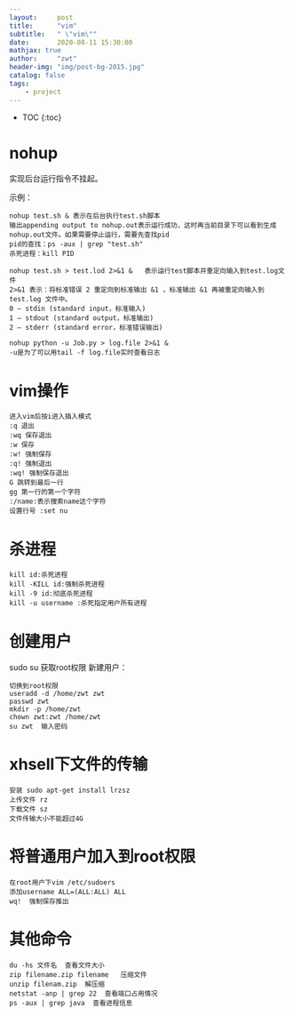 ```yaml
---
layout:     post
title:      "vim"
subtitle:   " \"vim\""
date:       2020-08-11 15:30:00 
mathjax: true
author:     "zwt"
header-img: "img/post-bg-2015.jpg"
catalog: false
tags:
    - project
---
```

* TOC
{:toc}

# nohup

实现后台运行指令不挂起。

示例：
```
nohup test.sh & 表示在后台执行test.sh脚本
输出appending output to nohup.out表示运行成功，这时再当前目录下可以看到生成nohup.out文件。如果需要停止运行，需要先查找pid
pid的查找：ps -aux | grep "test.sh"
杀死进程：kill PID

nohup test.sh > test.lod 2>&1 &   表示运行test脚本并重定向输入到test.log文件
2>&1 表示：将标准错误 2 重定向到标准输出 &1 ，标准输出 &1 再被重定向输入到 test.log 文件中。
0 – stdin (standard input，标准输入)
1 – stdout (standard output，标准输出)
2 – stderr (standard error，标准错误输出)

nohup python -u Job.py > log.file 2>&1 &
-u是为了可以用tail -f log.file实时查看日志
```


# vim操作
```
进入vim后按i进入插入模式
:q 退出
:wq 保存退出
:w 保存
:w! 强制保存
:q! 强制退出
:wq! 强制保存退出
G 跳转到最后一行
gg 第一行的第一个字符
:/name:表示搜索name这个字符
设置行号 :set nu
```

# 杀进程

```
kill id:杀死进程
kill -KILL id:强制杀死进程
kill -9 id:彻底杀死进程
kill -u username :杀死指定用户所有进程
```

# 创建用户

sudo su 获取root权限
新建用户：
```
切换到root权限
useradd -d /home/zwt zwt
passwd zwt
mkdir -p /home/zwt
chown zwt:zwt /home/zwt
su zwt  输入密码
```

# xhsell下文件的传输
```
安装 sudo apt-get install lrzsz
上传文件 rz
下载文件 sz
文件传输大小不能超过4G
```

# 将普通用户加入到root权限
```
在root用户下vim /etc/sudoers
添加username ALL=(ALL:ALL) ALL
wq!  强制保存推出
```
# 其他命令

```
du -hs 文件名  查看文件大小
zip filename.zip filename   压缩文件
unzip filenam.zip  解压缩
netstat -anp | grep 22  查看端口占用情况
ps -aux | grep java  查看进程信息
```
